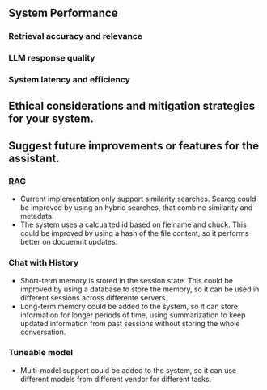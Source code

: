 ## System Performance

### Retrieval accuracy and relevance

### LLM response quality

### System latency and efficiency

## Ethical considerations and mitigation strategies for your system.

## Suggest future improvements or features for the assistant.
### RAG

* Current implementation only support similarity searches. Searcg could be improved by using an hybrid searches, that combine similarity and metadata.
* The system uses a calcualted id based on fielname and chuck. This could be improved by using a hash of the file content, so it performs better on docuemnt updates. 

### Chat with History

* Short-term memory is stored in the session state. This could be improved by using a database to store the memory, so it can be used in different sessions across differente servers.
* Long-term memory could be added to the system, so it can store information for longer periods of time, using summarization to keep updated information from past sessions without storing the whole conversation.

### Tuneable model

* Multi-model support could be added to the system, so it can use different models from different vendor for different tasks.